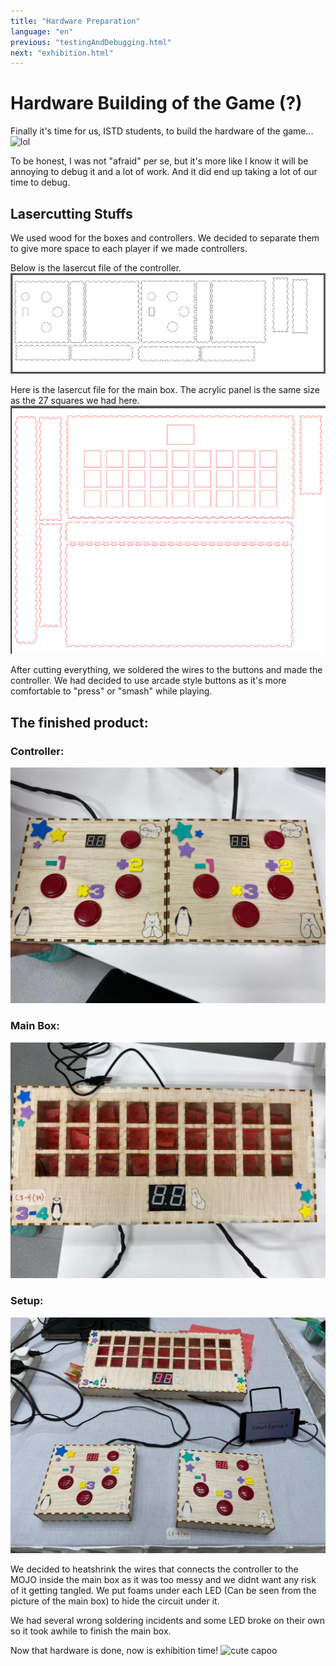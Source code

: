 ```yaml
---
title: "Hardware Preparation"
language: "en"
previous: "testingAndDebugging.html"
next: "exhibition.html"
---
```


# Hardware Building of the Game (?)

Finally it's time for us, ISTD students, to build the hardware of the game...
![lol](https://i.redd.it/no3hnsa1y5j21.jpg)

To be honest, I was not "afraid" per se, but it's more like I know it will be annoying to debug it and a lot of work. And it did end up taking a lot of our time to debug.

## Lasercutting Stuffs
We used wood for the boxes and controllers. We decided to separate them to give more space to each player if we made controllers.

Below is the lasercut file of the controller.
![controller](controller.png)

Here is the lasercut file for the main box. The acrylic panel is the same size as the 27 squares we had here.
![box](mainBox.png)

After cutting everything, we soldered the wires to the buttons and made the controller. We had decided to use arcade style buttons as it's more comfortable to "press" or "smash" while playing.

## The finished product:  
### Controller:
![finishedController](controllerFinished.jpg)

### Main Box:
![finishedMainBox](mainBoxFinished.jpg)

### Setup:
![setup](wholeSetup.jpg)

We decided to heatshrink the wires that connects the controller to the MOJO inside the main box as it was too messy and we didnt want any risk of it getting tangled. We put foams under each LED (Can be seen from the picture of the main box) to hide the circuit under it.

We had several wrong soldering incidents and some LED broke on their own so it took awhile to finish the main box.

Now that hardware is done, now is exhibition time!
![cute capoo](https://2.bp.blogspot.com/-Abg4OoseBoU/XGtgABZJ9KI/AAAAAAAMasI/ZUERDsCv4zU3Rg4Fr4l6jYXV3h2OxUhWgCLcBGAs/s1600/AS0004968_03.gif)